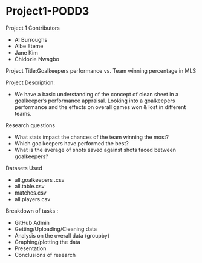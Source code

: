 # Project1-PODD3

Project 1 Contributors
- Al Burroughs
- Albe Eteme
- Jane Kim
- Chidozie Nwagbo


Project Title:Goalkeepers performance vs. Team winning percentage in MLS


Project Description:
- We have a basic understanding of the concept of clean sheet in a goalkeeper’s performance appraisal. Looking into a goalkeepers performance and the effects on overall games won & lost in different teams. 

Research questions
- What stats impact the chances of the team winning the most? 
- Which goalkeepers have performed the best?
- What is the average of shots saved against shots faced between goalkeepers?

Datasets Used
- all.goalkeepers .csv
- all.table.csv 
- matches.csv
- all.players.csv 
	
Breakdown of tasks :
- GitHub Admin
- Getting/Uploading/Cleaning data
- Analysis on the overall data (groupby)
- Graphing/plotting the data
- Presentation
- Conclusions of research
